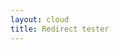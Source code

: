 ```yaml
---
layout: cloud
title: Redirect tester
---
```


<script type="text/javascript" src="../js/yaml.js"></script>
<script language="javascript">
$( document ).ready(function() {
  YAML.fromURL("../redirects.yaml",function(data){
    var errors = YAML.getErrors();
    if (errors.length == 0) {
      console.log("Done! Took " + YAML.getProcessingTime() + " miliseconds. data.redirects.length=" + data.redirects.length );
      console.log(data);
      for(var redirect in data.redirects)
      {
        if(redirect.from && redirect.to) {
          console.log("redirect.from=" + redirect.from + ", redirect.to=" + redirect.to);
        } else {
          console.log(redirect.toString())
        }
        //document.write(redirect.from + "=" redirect.to)
      }
    } else {
      console.log(document.getElementById("out").innerHTML = errors.join("<br>"));
    }
  });
});
</script>

